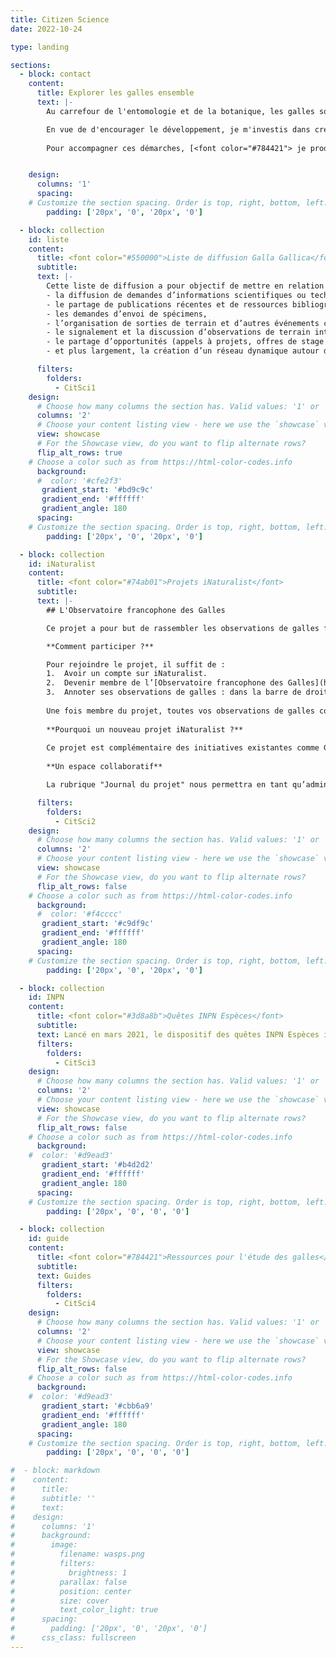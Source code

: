 ```yaml
---
title: Citizen Science
date: 2022-10-24

type: landing

sections:
  - block: contact
    content:
      title: Explorer les galles ensemble
      text: |-
        Au carrefour de l'entomologie et de la botanique, les galles sont de formidables portes d’entrée vers l’observation de la biodiversité. Longtemps négligées, elles suscitent aujourd’hui un regain d’intérêt chez les naturalistes. Afin de promouvoir la cécidologie et de mieux faire connaître les insectes et autres organismes qui les induisent, mais dans le cadre de mes recherches sur ces organismes, je développe des projets de science participative.

        En vue de d'encourager le développement, je m'investis dans création d'un réseau de cécidologues scientifiques et amateurs. Ainsi, avec [Antoine Branca](https://www.egce.universite-paris-saclay.fr/?p=15507) nous avons créé [<font color="#550000">la liste de diffusion **Galla Gallica** dans l'objectif de permettre aux naturalistes et chercheurs francophones d’échanger observations, identifications et actualités.</font>](#liste) Ensuite je m'appuie sur les réseaux sociaux naturalistes. [<font color="#74ab01"> Sur **iNaturalist**, j’ai lancé un projet dédié aux galles, auquel chacun peut contribuer en partageant ses observations, en parallèle d'autres projets déjà existants auxquels je collabore.</font>](#iNaturalist) [<font color="#3d8a8b">Sur **INPN Espèces**, j’ai conçu plusieurs quêtes iNaturalist pour guider les naturalistes dans la recherche de galles spécifiques.</font>](#INPN) 
        
        Pour accompagner ces démarches, [<font color="#784421"> je produit des ressources pour aider les cécidologues amateurs. Ainsi, je met à disposition des **guides d'identification des galles** , et je propose des **recommandations pour l’élevage** des insectes cécidogènes.</font>](#guide)


    design:
      columns: '1'
      spacing:
    # Customize the section spacing. Order is top, right, bottom, left.
        padding: ['20px', '0', '20px', '0']

  - block: collection
    id: liste
    content: 
      title: <font color="#550000">Liste de diffusion Galla Gallica</font> 
      subtitle: 
      text: |-
        Cette liste de diffusion a pour objectif de mettre en relation les chercheurs et naturalistes francophones s’intéressant aux galles de plantes, ou cécidies. Elle vise à faciliter les échanges et la collaboration en permettant 
        - la diffusion de demandes d’informations scientifiques ou techniques,  
        - le partage de publications récentes et de ressources bibliographiques,  
        - les demandes d’envoi de spécimens,  
        - l’organisation de sorties de terrain et d’autres événements communs,  
        - le signalement et la discussion d’observations de terrain intéressantes, 
        - le partage d’opportunités (appels à projets, offres de stage ou de collaboration), 
        - et plus largement, la création d’un réseau dynamique autour de l’étude des galles.

      filters:
        folders:
          - CitSci1
    design:
      # Choose how many columns the section has. Valid values: '1' or '2'.
      columns: '2'
      # Choose your content listing view - here we use the `showcase` view
      view: showcase
      # For the Showcase view, do you want to flip alternate rows?
      flip_alt_rows: true
    # Choose a color such as from https://html-color-codes.info
      background:
      #  color: '#cfe2f3'
       gradient_start: '#bd9c9c'
       gradient_end: '#ffffff'
       gradient_angle: 180
      spacing:
    # Customize the section spacing. Order is top, right, bottom, left.
        padding: ['20px', '0', '20px', '0']

  - block: collection
    id: iNaturalist
    content:
      title: <font color="#74ab01">Projets iNaturalist</font>
      subtitle: 
      text: |-
        ## L'Observatoire francophone des Galles

        Ce projet a pour but de rassembler les observations de galles faites par les naturalistes francophones, sans restriction géographique. 

        **Comment participer ?**

        Pour rejoindre le projet, il suffit de : 
        1.  Avoir un compte sur iNaturalist. 
        2.  Devenir membre de l’[Observatoire francophone des Galles](https://www.inaturalist.org/projects/observatoire-francophone-des-galles). 
        3.  Annoter ses observations de galles : dans la barre de droite, sous Annotations, sélectionner "Galle" dans l’onglet "Signe de présence". 
        
        Une fois membre du projet, toutes vos observations de galles correctement annotées seront automatiquement intégrées au projet. 
        
        **Pourquoi un nouveau projet iNaturalist ?** 
        
        Ce projet est complémentaire des initiatives existantes comme Galles de France ou European Plant Gall Faunistics, qui sont limitées à certaines zones géographiques. Ici, toutes les observations de galles des membres effectuées partout dans le monde seront accessibles en un seul endroit, offrant une vue d’ensemble plus large et facilitant les échanges. 
        
        **Un espace collaboratif** 

        La rubrique "Journal du projet" nous permettra en tant qu’administrateurs du projet de partager des objectifs d’observation et de mettre en avant des observations remarquables. Ce projet peut ainsi devenir une sorte de réseau social du groupe Galla Gallica. Rendez-vous sur iNaturalist pour partager vos observations, si cela vous intéresse. 

      filters:
        folders:
          - CitSci2
    design:
      # Choose how many columns the section has. Valid values: '1' or '2'.
      columns: '2'
      # Choose your content listing view - here we use the `showcase` view
      view: showcase
      # For the Showcase view, do you want to flip alternate rows?
      flip_alt_rows: false
    # Choose a color such as from https://html-color-codes.info
      background:
      #  color: '#f4cccc'
       gradient_start: '#c9df9c'
       gradient_end: '#ffffff'
       gradient_angle: 180
      spacing:
    # Customize the section spacing. Order is top, right, bottom, left.
        padding: ['20px', '0', '20px', '0']

  - block: collection
    id: INPN
    content:
      title: <font color="#3d8a8b">Quêtes INPN Espèces</font>
      subtitle: 
      text: Lancé en mars 2021, le dispositif des quêtes INPN Espèces invite le grand public à participer, pendant une période courte et ciblée, à la recherche d’une espèce précise sur un territoire donné. L’objectif, recueillir des données naturalistes utiles aux chercheurs, en réponse à des besoins concrets identifiés dans le cadre de leurs travaux scientifiques. Ces quêtes sont une manière simple, concrète et stimulante de contribuer à la recherche en écologie et en biodiversité.
      filters:
        folders:
          - CitSci3
    design:
      # Choose how many columns the section has. Valid values: '1' or '2'.
      columns: '2'
      # Choose your content listing view - here we use the `showcase` view
      view: showcase
      # For the Showcase view, do you want to flip alternate rows?
      flip_alt_rows: false
    # Choose a color such as from https://html-color-codes.info
      background:
    #  color: '#d9ead3'
       gradient_start: '#b4d2d2'
       gradient_end: '#ffffff'
       gradient_angle: 180
      spacing:
    # Customize the section spacing. Order is top, right, bottom, left.
        padding: ['20px', '0', '0', '0']

  - block: collection
    id: guide
    content:
      title: <font color="#784421">Ressources pour l'étude des galles</font>
      subtitle: 
      text: Guides 
      filters:
        folders:
          - CitSci4
    design:
      # Choose how many columns the section has. Valid values: '1' or '2'.
      columns: '2'
      # Choose your content listing view - here we use the `showcase` view
      view: showcase
      # For the Showcase view, do you want to flip alternate rows?
      flip_alt_rows: false
    # Choose a color such as from https://html-color-codes.info
      background:
    #  color: '#d9ead3'
       gradient_start: '#cbb6a9'
       gradient_end: '#ffffff'
       gradient_angle: 180
      spacing:
    # Customize the section spacing. Order is top, right, bottom, left.
        padding: ['20px', '0', '0', '0']

#  - block: markdown
#    content:
#      title:
#      subtitle: ''
#      text:
#    design:
#      columns: '1'
#      background:
#        image: 
#          filename: wasps.png
#          filters:
#            brightness: 1
#          parallax: false
#          position: center
#          size: cover
#          text_color_light: true
#      spacing:
#        padding: ['20px', '0', '20px', '0']
#      css_class: fullscreen
---
```


